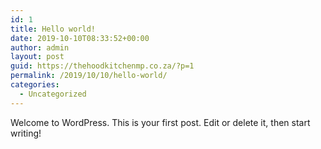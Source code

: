```yaml
---
id: 1
title: Hello world!
date: 2019-10-10T08:33:52+00:00
author: admin
layout: post
guid: https://thehoodkitchenmp.co.za/?p=1
permalink: /2019/10/10/hello-world/
categories:
  - Uncategorized
---
```

Welcome to WordPress. This is your first post. Edit or delete it, then start writing!